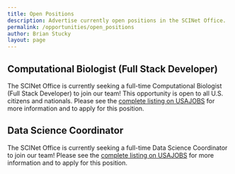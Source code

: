 ```yaml
---
title: Open Positions
description: Advertise currently open positions in the SCINet Office.
permalink: /opportunities/open_positions
author: Brian Stucky
layout: page
---
```


## Computational Biologist (Full Stack Developer)

The SCINet Office is currently seeking a full-time Computational Biologist (Full Stack Developer) to join our team!  This opportunity is open to all U.S. citizens and nationals. Please see the [complete listing on USAJOBS](https://www.usajobs.gov/getjob/viewdetails/620198700) for more information and to apply for this position.


## Data Science Coordinator

The SCINet Office is currently seeking a full-time Data Science Coordinator to join our team! Please see the [complete listing on USAJOBS](https://www.usajobs.gov/getjob/viewdetails/620319200) for more information and to apply for this position.

